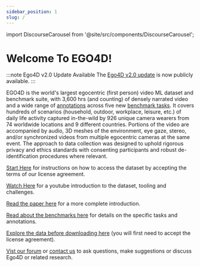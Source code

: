```yaml
---
sidebar_position: 1
slug: /
---
```


import DiscourseCarousel from '@site/src/components/DiscourseCarousel';


# Welcome To EGO4D!

:::note Ego4D v2.0 Update Available
The [Ego4D v2.0 update](/updates.md) is now publicly available. 
:::

EGO4D is the world's largest egocentric (first person) video ML dataset and benchmark suite, with 3,600 hrs (and counting) of densely narrated video and a wide range of [annotations](./data/annotation-guidelines.md) across five new [benchmark tasks](./benchmarks/overview.md).  It covers hundreds of scenarios (household, outdoor, workplace, leisure, etc.) of daily life activity captured in-the-wild by 926 unique camera wearers from 74 worldwide locations and 9 different countries.  Portions of the video are accompanied by audio, 3D meshes of the environment, eye gaze, stereo, and/or synchronized videos from multiple egocentric cameras at the same event.  The approach to data collection was designed to uphold rigorous privacy and ethics standards with consenting participants and robust de-identification procedures where relevant.

[Start Here](./start-here.md) for instructions on how to access the dataset by accepting the terms of our license agreement.

[Watch Here](https://www.youtube.com/watch?v=9V_QfuXhgas&list=PLBinSqdH1M9miMiHwYJvZvBcLmLNcwOmx) for a youtube introduction to the dataset, tooling and challenges.

[Read the paper here](https://arxiv.org/abs/2110.07058) for a more complete introduction.

[Read about the benchmarks here](./benchmarks/overview.md) for details on the specific tasks and annotations.

[Explore the data before downloading here](./viz.md) (you will first need to accept the license agreement).

[Vist our forum](https://discuss.ego4d-data.org/) or [contact us](./contact.md) to ask questions, make suggestions or discuss Ego4D or related research.

<DiscourseCarousel />
